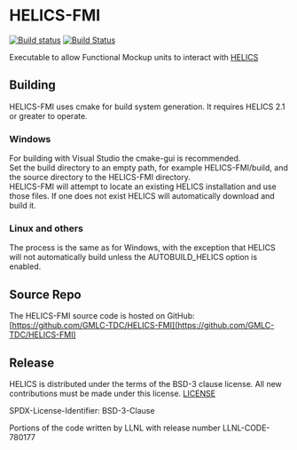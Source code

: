 # HELICS-FMI

[![Build status](https://ci.appveyor.com/api/projects/status/8pt3yp3tveflmj3s/branch/master?svg=true)](https://ci.appveyor.com/project/phlptp/helics-fmi/branch/master) [![Build Status](https://travis-ci.org/GMLC-TDC/HELICS-FMI.svg?branch=master)](https://travis-ci.org/GMLC-TDC/HELICS-FMI)

Executable to allow Functional Mockup units to interact with [HELICS](https://github.com/GMLC-TDC/HELICS)

## Building

HELICS-FMI uses cmake for build system generation.  It requires HELICS 2.1 or greater to operate.  

### Windows
For building with Visual Studio the cmake-gui is recommended.  
Set the build directory to an empty path, for example HELICS-FMI/build, and the source directory to the HELICS-FMI directory.  
HELICS-FMI will attempt to locate an existing HELICS installation and use those files.  If one does not exist HELICS will automatically download and build it.

### Linux and others
The process is the same as for Windows, with the exception that HELICS will not automatically build unless the AUTOBUILD_HELICS option is enabled.  

## Source Repo

The HELICS-FMI source code is hosted on GitHub: [https://github.com/GMLC-TDC/HELICS-FMI](https://github.com/GMLC-TDC/HELICS-FMI)

## Release
HELICS is distributed under the terms of the BSD-3 clause license. All new
contributions must be made under this license. [LICENSE](LICENSE)

SPDX-License-Identifier: BSD-3-Clause

Portions of the code written by LLNL with release number
LLNL-CODE-780177
